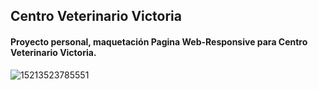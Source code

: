 ## Centro Veterinario Victoria

#### Proyecto personal, maquetación Pagina Web-Responsive para Centro Veterinario Victoria.

![15213523785551](https://user-images.githubusercontent.com/32294678/37884300-b3564714-3085-11e8-9846-ef066e18b3b8.PNG)

